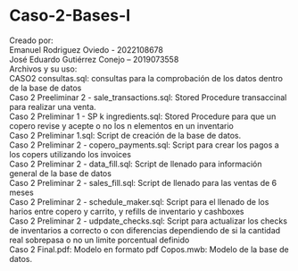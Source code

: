 # Caso-2-Bases-I  
Creado por:   
Emanuel Rodriguez Oviedo - 2022108678  
José Eduardo Gutiérrez Conejo – 2019073558  
Archivos y su uso:  
CASO2 consultas.sql: consultas para la comprobación de los datos dentro de la base de datos  
Caso 2 Preeliminar 2 - sale_transactions.sql: Stored Procedure transaccinal para realizar una venta.  
Caso 2 Preliminar 1 - SP k ingredients.sql: Stored Procedure para que un copero revise y acepte o no los n elementos en un inventario  
Caso 2 Preliminar 1.sql: Script de creación de la base de datos.  
Caso 2 Preliminar 2 - copero_payments.sql: Script para crear los pagos a los copers utilizando los invoices  
Caso 2 Preliminar 2 - data_fill.sql: Script de llenado para información general de la base de datos  
Caso 2 Preliminar 2 - sales_fill.sql: Script de llenado para las ventas de 6 meses  
Caso 2 Preliminar 2 - schedule_maker.sql: Script para el llenado de los harios entre copero y carrito, y refills de inventario y cashboxes  
Caso 2 Preliminar 2 - udpdate_checks.sql: Script para actualizar los checks de inventarios a correcto o con diferencias dependiendo de si la cantidad real sobrepasa o no un limite porcentual definido  
Caso 2 Final.pdf: Modelo en formato pdf
Copos.mwb: Modelo de la base de datos.  

